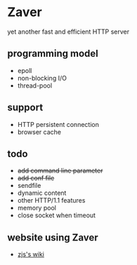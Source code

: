 Zaver
=====

yet another fast and efficient HTTP server

## programming model

* epoll
* non-blocking I/O
* thread-pool

## support

* HTTP persistent connection
* browser cache

## todo

* ~~add command line parameter~~
* ~~add conf file~~
* sendfile
* dynamic content
* other HTTP/1.1 features
* memory pool
* close socket when timeout

## website using Zaver

* <a href="http://wiki.lifeofzjs.com" target="_blank">zjs's wiki</a>
